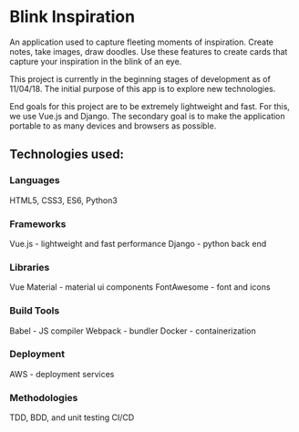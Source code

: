 # Blink Inspiration
An application used to capture fleeting moments of inspiration.
Create notes, take images, draw doodles.
Use these features to create cards that capture your inspiration in the blink of an eye.

This project is currently in the beginning stages of development as of 11/04/18.
The initial purpose of this app is to explore new technologies.

End goals for this project are to be extremely lightweight and fast. For this, we use Vue.js and Django. The secondary goal is to make the application portable to as many devices and browsers as possible.

## Technologies used:
### Languages
HTML5, CSS3, ES6, Python3

### Frameworks
Vue.js - lightweight and fast performance
Django - python back end

### Libraries
Vue Material - material ui components
FontAwesome - font and icons

### Build Tools
Babel - JS compiler
Webpack - bundler
Docker - containerization

### Deployment
AWS - deployment services

### Methodologies
TDD, BDD, and unit testing
CI/CD
